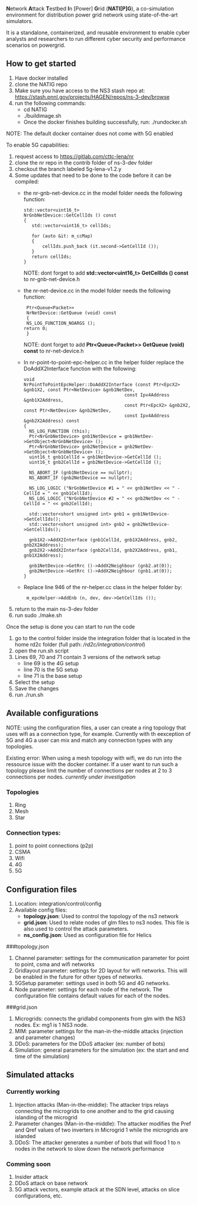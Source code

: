 **N**etwork **A**ttack **T**estbed **I**n [Power] **G**rid (**NATI[P]G**), a co-simulation environment for distribution power grid network using state-of-the-art simulators.

It is a standalone, containerized, and reusable environment to enable cyber analysts and researchers to run different cyber security and performance scenarios on powergrid.

## How to get started
1. Have docker installed
2. clone the NATIG repo
3. Make sure you have access to the NS3 stash repo at: https://stash.pnnl.gov/projects/HAGEN/repos/ns-3-dev/browse
4. run the following commands:
   - cd NATIG
   - ./buildimage.sh 
   - Once the docker finishes building successfully, run: ./rundocker.sh


NOTE: The default docker container does not come with 5G enabled


To enable 5G capabilities:
1. request access to https://gitlab.com/cttc-lena/nr
2. clone the nr repo in the contrib folder of ns-3-dev folder
3. checkout the branch labeled 5g-lena-v1.2.y
5. Some updates that need to be done to the code before it can be compiled:
   - the nr-gnb-net-device.cc in the model folder needs the following function:   
     ```
     std::vector<uint16_t>
     NrGnbNetDevice::GetCellIds () const
     {
	    std::vector<uint16_t> cellIds;
	
	    for (auto &it: m_ccMap)
	    {
		    cellIds.push_back (it.second->GetCellId ());
	    }
	    return cellIds;
     }
     ```
     
     NOTE: dont forget to add **std::vector<uint16_t> GetCellIds () const** to nr-gnb-net-device.h
   - the nr-net-device.cc in the model folder needs the following function:
     ```
      Ptr<Queue<Packet>>
      NrNetDevice::GetQueue (void) const
      {
	  NS_LOG_FUNCTION_NOARGS ();
	 return 0;
      }
     ```
     NOTE: dont forget to add **Ptr<Queue<Packet\>\> GetQueue (void) const** to nr-net-device.h
   - In nr-point-to-point-epc-helper.cc in the helper folder replace the DoAddX2Interface function with the following:
     ```
     void
     NrPointToPointEpcHelper::DoAddX2Interface (const Ptr<EpcX2> &gnb1X2, const Ptr<NetDevice> &gnb1NetDev,
                                           const Ipv4Address &gnb1X2Address,
                                           const Ptr<EpcX2> &gnb2X2, const Ptr<NetDevice> &gnb2NetDev,
                                           const Ipv4Address &gnb2X2Address) const
     {
       NS_LOG_FUNCTION (this);
       Ptr<NrGnbNetDevice> gnb1NetDevice = gnb1NetDev->GetObject<NrGnbNetDevice> ();
       Ptr<NrGnbNetDevice> gnb2NetDevice = gnb2NetDev->GetObject<NrGnbNetDevice> ();
       uint16_t gnb1CellId = gnb1NetDevice->GetCellId ();
       uint16_t gnb2CellId = gnb2NetDevice->GetCellId ();

       NS_ABORT_IF (gnb1NetDevice == nullptr);
       NS_ABORT_IF (gnb2NetDevice == nullptr);

       NS_LOG_LOGIC ("NrGnbNetDevice #1 = " << gnb1NetDev << " - CellId = " << gnb1CellId);
       NS_LOG_LOGIC ("NrGnbNetDevice #2 = " << gnb2NetDev << " - CellId = " << gnb2CellId);

       std::vector<short unsigned int> gnb1 = gnb1NetDevice->GetCellIds();
       std::vector<short unsigned int> gnb2 = gnb2NetDevice->GetCellIds();

       gnb1X2->AddX2Interface (gnb1CellId, gnb1X2Address, gnb2, gnb2X2Address);
       gnb2X2->AddX2Interface (gnb2CellId, gnb2X2Address, gnb1, gnb1X2Address);

       gnb1NetDevice->GetRrc ()->AddX2Neighbour (gnb2.at(0));
       gnb2NetDevice->GetRrc ()->AddX2Neighbour (gnb1.at(0));
     }
     ```
   - Replace line 946 of the nr-helper.cc class in the helper folder by:
     ```
      m_epcHelper->AddEnb (n, dev, dev->GetCellIds ());
     ```
7. return to the main ns-3-dev folder
8. run sudo ./make.sh


Once the setup is done you can start to run the code
1. go to the control folder inside the integration folder that is located in the home rd2c folder (full path: _/rd2c/integration/control_)
2. open the run.sh script
3. Lines 69, 70 and 71 contain 3 versions of the network setup
   - line 69 is the 4G setup
   - line 70 is the 5G setup
   - line 71 is the base setup
4. Select the setup
5. Save the changes
6. run ./run.sh

   

## Available configurations

NOTE: using the configuration files, a user can create a ring topology that uses wifi as a connection type, for example. Currently with th eexception of 5G and 4G a user can mix and match any connection types with any topologies.

Existing error: When using a mesh topology with wifi, we do run into the ressource issue with the docker container. If a user want to run such a topology please limit the number of connections per nodes at 2 to 3 connections per nodes. *currently under investigation*

### Topologies
1. Ring
2. Mesh
3. Star

### Connection types:
1. point to point connections (p2p)
2. CSMA
3. Wifi
5. 4G
6. 5G

## Configuration files

1. Location: integration/control/config
2. Available config files:
   - **topology.json**: Used to control the topology of the ns3 network
   - **grid.json**: Used to relate nodes of glm files to ns3 nodes. This file is also used to control the attack parameters.
   - **ns_config.json**: Used as configuration file for Helics

###topology.json
1. Channel parameter: settings for the communication parameter for point to point, csma and wifi networks
2. Gridlayout parameter: settings for 2D layout for wifi networks. This will be enabled in the future for other types of networks. 
3. 5GSetup parameter: settings used in both 5G and 4G networks.
4. Node parameter: settings for each node of the network. The configuration file contains default values for each of the nodes. 

###grid.json
1. Microgrids: connects the gridlabd components from glm with the NS3 nodes. Ex: mg1 is 1 NS3 node.
2. MIM: parameter settings for the man-in-the-middle attacks (injection and parameter changes) 
3. DDoS: parameters for the DDoS attacker (ex: number of bots)
4. Simulation: general parameters for the simulation (ex: the start and end time of the simulation)

## Simulated attacks

### Currently working
1. Injection attacks (Man-in-the-middle): The attacker trips relays connecting the microgrids to one another and to the grid causing islanding of the microgrid 
2. Parameter changes (Man-in-the-middle): The attacker modifies the Pref and Qref values of two inverters in Microgrid 1 while the microgrids are islanded
3. DDoS: The attacker generates a number of bots that will flood 1 to n nodes in the network to slow down the network performance

### Comming soon
1. Insider attack
2. DDoS attack on base network
3. 5G attack vectors, example attack at the SDN level, attacks on slice configurations, etc.
